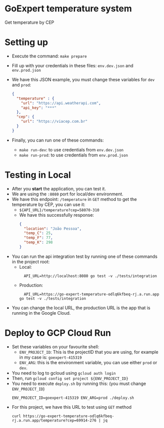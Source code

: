 # GoExpert temperature system
Get temperature by CEP

#  Setting up

- Execute the command: `make prepare`
- Fill up with your credentials in these files: `env.dev.json` and `env.prod.json`
- We have this JSON example, you must change these variables for `dev` and `prod`:
  ```json
  {
    "temperature" : {
      "url": "https://api.weatherapi.com",
      "api_key": "***"
    },
    "cep": {
      "url": "https://viacep.com.br"
    }
  }
  ```

- Finally, you can run one of these commands:
  - `make run-dev`: to use credentials from `env.dev.json`
  - `make run-prod`: to use credentials from `env.prod.json`

#  Testing in Local
- After you **start** the application, you can test it.
- We are using the `:8080` port for local/dev environment.
- We have this endpoint: `/temperature` in `GET` method to get the temperature by CEP, you can use it:
  - `${API_URL}/temperature?cep=58070-310`
  - We have this successfully response:
    ```json
    {
      "location": "João Pessoa",
      "temp_C": 25,
      "temp_F": 77,
      "temp_K": 298
    }
    ```
- You can run the api integration test by running one of these commands in the project root:
  - Local:
    ```shell
      API_URL=http://localhost:8080 go test -v ./tests/integration
    ```
  - Production: 
    ```shell
      API_URL=https://go-expert-temperature-odlq6kfbeq-rj.a.run.app go test -v ./tests/integration
    ```
- You can change the local URL, the production URL is the app that is running in the Google Cloud.

#  Deploy to GCP Cloud Run
- Set these variables on your favourite shell:
  - `ENV_PROJECT_ID`: This is the projectID that you are using, for example in my case is: `goexpert-415319`
  - `ENV_ARG`: this is the environment variable, you can use either `prod` or `dev`.
- You need to log to gcloud using `gcloud auth login`
- Then, run `gcloud config set project ${ENV_PROJECT_ID}`
- You need to execute `deploy.sh` by running this: (you must change `ENV_PROJECT_ID`)
  ```shell
  ENV_PROJECT_ID=goexpert-415319 ENV_ARG=prod ./deploy.sh
  ```
- For this project, we have this URL to test using `GET` method
  ```shell
  curl https://go-expert-temperature-odlq6kfbeq-rj.a.run.app/temperature?cep=69914-276 | jq
  ```
